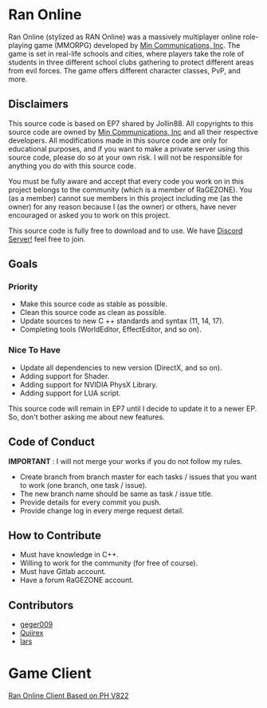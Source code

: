 # Ran Online

Ran Online (stylized as RAN Online) was a massively multiplayer online role-playing game (MMORPG) developed by [Min Communications, Inc](http://www.mincoms.co.kr/). The game is set in real-life schools and cities, where players take the role of students in three different school clubs gathering to protect different areas from evil forces. The game offers different character classes, PvP, and more.

## Disclaimers

This source code is based on EP7 shared by Jollin88. All copyrights to this source code are owned by [Min Communications, Inc](http://www.mincoms.co.kr/) and all their respective developers. All modifications made in this source code are only for educational purposes, and if you want to make a private server using this source code, please do so at your own risk. I will not be responsible for anything you do with this source code.

You must be fully aware and accept that every code you work on in this project belongs to the community (which is a member of RaGEZONE). You (as a member) cannot sue members in this project including me (as the owner) for any reason because I (as the owner) or others, have never encouraged or asked you to work on this project.

This source code is fully free to download and to use. We have [Discord Server!](https://discord.gg/VfH7xQc) feel free to join.

## Goals

### Priority

- Make this source code as stable as possible.
- Clean this source code as clean as possible.
- Update sources to new C ++ standards and syntax (11, 14, 17).
- Completing tools (WorldEditor, EffectEditor, and so on).

### Nice To Have

- Update all dependencies to new version (DirectX, and so on).
- Adding support for Shader.
- Adding support for NVIDIA PhysX Library.
- Adding support for LUA script.

This source code will remain in EP7 until I decide to update it to a newer EP. So, don't bother asking me about new features.

## Code of Conduct

**IMPORTANT** : I will not merge your works if you do not follow my rules.

- Create branch from branch master for each tasks / issues that you want to work (one branch, one task / issue).
- The new branch name should be same as task / issue title.
- Provide details for every commit you push.
- Provide change log in every merge request detail.

## How to Contribute

- Must have knowledge in C++.
- Willing to work for the community (for free of course).
- Must have Gitlab account.
- Have a forum RaGEZONE account.

## Contributors

- [geger009](http://forum.ragezone.com/members/1333334837.html)
- [Quiirex](http://forum.ragezone.com/members/1333385074.html)
- [lars](http://forum.ragezone.com/members/2000202916.html)

# Game Client

[Ran Online Client Based on PH V822](https://gitlab.com/ragezone/ranonline/game-client)